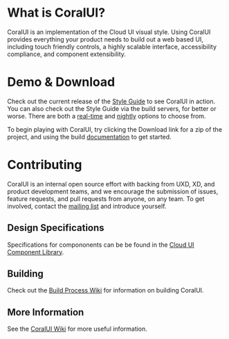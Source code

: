 # What is CoralUI?
CoralUI is an implementation of the Cloud UI visual style.  Using CoralUI provides everything your product needs to build out a web based UI, including touch friendly controls, a highly scalable interface, accessibility compliance, and component extensibility.

# Demo & Download
Check out the current release of the [Style Guide][1] to see CoralUI in action.  You can also check out the Style Guide via the build servers, for better or worse.  There are both a [real-time][2] and [nightly][3] options to choose from.

To begin playing with CoralUI, try clicking the Download link for a zip of the project, and using the build [documentation][4] to get started.

# Contributing
CoralUI is an internal open source effort with backing from UXD, XD, and product development teams, and we encourage the submission of issues, feature requests, and pull requests from anyone, on any team.  To get involved, contact the [mailing list][5] and introduce yourself.

## Design Specifications
Specifications for compononents can be be found in the [Cloud UI Component Library][6].

## Building
Check out the [Build Process Wiki][4] for information on building CoralUI.

## More Information
See the [CoralUI Wiki][7] for more useful information. 

[1]: https://git.corp.adobe.com/pages/Coral/CoralUI/
[2]: http://xdbuild.corp.adobe.com:8080/job/CoralUI-Master/ws/build/index.html
[3]: http://jenkins.bsl.eur.adobe.com:8080/job/Build_CoralUI/ws/build/index.html
[4]: https://git.corp.adobe.com/Coral/CoralUI/wiki/Build-Process-&-Technology
[5]: mailto:CoralUI@adobe.com
[6]: https://zerowing.corp.adobe.com/display/CloudUI/Component+Library
[7]: https://git.corp.adobe.com/Coral/CoralUI/wiki
[8]: https://git.corp.adobe.com/Coral/CoralUI/wiki/CoralUI-Modularization

